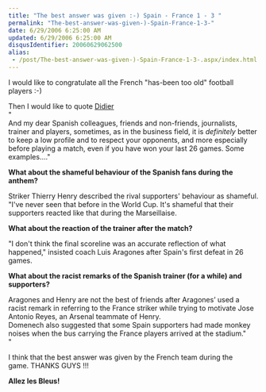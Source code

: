 ```yaml
---
title: "The best answer was given :-) Spain - France 1 - 3 "
permalink: "The-best-answer-was-given-)-Spain-France-1-3-"
date: 6/29/2006 6:25:00 AM
updated: 6/29/2006 6:25:00 AM
disqusIdentifier: 20060629062500
alias:
 - /post/The-best-answer-was-given-)-Spain-France-1-3-.aspx/index.html
---
```

I would like to congratulate all the French "has-been too old" football players :-)

Then I would like to quote [Didier](http://www.didierbeck.com/)<br>"<br>And my dear Spanish colleagues, friends and non-friends, journalists, trainer and players, sometimes, as in the business field, it is *definitely* better to keep a low profile and to respect your opponents, and more especially before playing a match, even if you have won your last 26 games. Some examples...."
<!-- more -->

<strong>What about the shameful behaviour of the Spanish fans during the anthem?</strong>

Striker Thierry Henry described the rival supporters' behaviour as shameful. "I've never seen that before in the World Cup. It's shameful that their supporters reacted like that during the Marseillaise. 

<strong>What about the reaction of the trainer after the match? </strong>

"I don't think the final scoreline was an accurate reflection of what happened," insisted coach Luis Aragones after Spain's first defeat in 26 games. 

<strong>What about the racist remarks of the Spanish trainer (for a while) and supporters? </strong>

Aragones and Henry are not the best of friends after Aragones’ used a racist remark in referring to the France striker while trying to motivate Jose Antonio Reyes, an Arsenal teammate of Henry. <br>Domenech also suggested that some Spain supporters had made monkey noises when the bus carrying the France players arrived at the stadium."<br>"

I think that the best answer was given by the French team during the game. THANKS GUYS !!!

<strong>Allez les Bleus! </strong>
